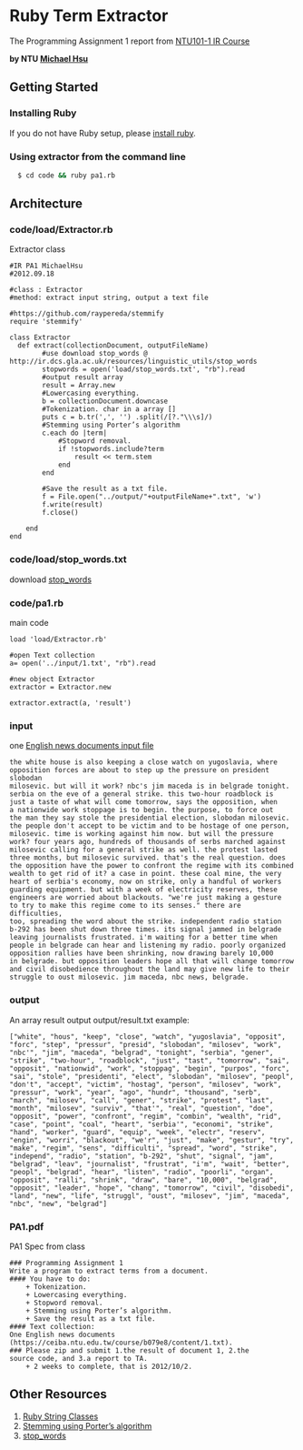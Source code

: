 # Ruby Term Extractor
The Programming Assignment 1 report from [NTU101-1 IR Course](http://goo.gl/azVrC "Course")

**by NTU [Michael Hsu](https://www.facebook.com/evenchange4 "facebook")**

## Getting Started
### Installing Ruby
If you do not have Ruby setup, please [install ruby](http://www.ruby-lang.org/zh_TW/downloads/ "ruby").

### Using extractor from the command line
``` bash
  $ cd code && ruby pa1.rb
```

## Architecture
### code/load/Extractor.rb
Extractor class
```
#IR PA1 MichaelHsu
#2012.09.18

#class : Extractor
#method: extract input string, output a text file

#https://github.com/raypereda/stemmify
require 'stemmify'

class Extractor
  def extract(collectionDocument, outputFileName)
		#use download stop_words @ http://ir.dcs.gla.ac.uk/resources/linguistic_utils/stop_words
		stopwords = open('load/stop_words.txt', "rb").read
		#output result array
		result = Array.new
		#Lowercasing everything.
		b = collectionDocument.downcase
		#Tokenization. char in a array []
		puts c = b.tr(',', '') .split(/[?."\\\s]/)
		#Stemming using Porter’s algorithm
		c.each do |term|
			#Stopword removal.
			if !stopwords.include?term
				result << term.stem
			end
		end

		#Save the result as a txt file.
		f = File.open("../output/"+outputFileName+".txt", 'w')
		f.write(result)
		f.close()

	end
end
```

### code/load/stop_words.txt
download [stop_words](http://ir.dcs.gla.ac.uk/resources/linguistic_utils/stop_words "download stop_words")

### code/pa1.rb
main code	
```
load 'load/Extractor.rb'

#open Text collection
a= open('../input/1.txt', "rb").read

#new object Extractor
extractor = Extractor.new  

extractor.extract(a, 'result')
```
### input
one [English news documents input file](https://ceiba.ntu.edu.tw/course/b079e8/content/1.txt "download")
```
the white house is also keeping a close watch on yugoslavia, where 
opposition forces are about to step up the pressure on president slobodan 
milosevic. but will it work? nbc's jim maceda is in belgrade tonight. 
serbia on the eve of a general strike. this two-hour roadblock is 
just a taste of what will come tomorrow, says the opposition, when 
a nationwide work stoppage is to begin. the purpose, to force out 
the man they say stole the presidential election, slobodan milosevic. 
the people don't accept to be victim and to be hostage of one person, 
milosevic. time is working against him now. but will the pressure 
work? four years ago, hundreds of thousands of serbs marched against 
milosevic calling for a general strike as well. the protest lasted 
three months, but milosevic survived. that's the real question. does 
the opposition have the power to confront the regime with its combined 
wealth to get rid of it? a case in point. these coal mine, the very 
heart of serbia's economy, now on strike, only a handful of workers 
guarding equipment. but with a week of electricity reserves, these 
engineers are worried about blackouts. "we're just making a gesture 
to try to make this regime come to its senses." there are difficulties, 
too, spreading the word about the strike. independent radio station 
b-292 has been shut down three times. its signal jammed in belgrade 
leaving journalists frustrated. i'm waiting for a better time when 
people in belgrade can hear and listening my radio. poorly organized 
opposition rallies have been shrinking, now drawing barely 10,000 
in belgrade. but opposition leaders hope all that will change tomorrow 
and civil disobedience throughout the land may give new life to their 
struggle to oust milosevic. jim maceda, nbc news, belgrade.
```
### output
An array result output output/result.txt 
example:
```
["white", "hous", "keep", "close", "watch", "yugoslavia", "opposit", "forc", "step", "pressur", "presid", "slobodan", "milosev", "work", "nbc'", "jim", "maceda", "belgrad", "tonight", "serbia", "gener", "strike", "two-hour", "roadblock", "just", "tast", "tomorrow", "sai", "opposit", "nationwid", "work", "stoppag", "begin", "purpos", "forc", "sai", "stole", "presidenti", "elect", "slobodan", "milosev", "peopl", "don't", "accept", "victim", "hostag", "person", "milosev", "work", "pressur", "work", "year", "ago", "hundr", "thousand", "serb", "march", "milosev", "call", "gener", "strike", "protest", "last", "month", "milosev", "surviv", "that'", "real", "question", "doe", "opposit", "power", "confront", "regim", "combin", "wealth", "rid", "case", "point", "coal", "heart", "serbia'", "economi", "strike", "hand", "worker", "guard", "equip", "week", "electr", "reserv", "engin", "worri", "blackout", "we'r", "just", "make", "gestur", "try", "make", "regim", "sens", "difficulti", "spread", "word", "strike", "independ", "radio", "station", "b-292", "shut", "signal", "jam", "belgrad", "leav", "journalist", "frustrat", "i'm", "wait", "better", "peopl", "belgrad", "hear", "listen", "radio", "poorli", "organ", "opposit", "ralli", "shrink", "draw", "bare", "10,000", "belgrad", "opposit", "leader", "hope", "chang", "tomorrow", "civil", "disobedi", "land", "new", "life", "struggl", "oust", "milosev", "jim", "maceda", "nbc", "new", "belgrad"]
```
### PA1.pdf
PA1 Spec from class
```
### Programming Assignment 1
Write a program to extract terms from a document.
#### You have to do:
	+ Tokenization.
	+ Lowercasing everything.
	+ Stopword removal.
	+ Stemming using Porter’s algorithm.
	+ Save the result as a txt file.
#### Text collection:
One English news documents
(https://ceiba.ntu.edu.tw/course/b079e8/content/1.txt).
### Please zip and submit 1.the result of document 1, 2.the
source code, and 3.a report to TA.
	+ 2 weeks to complete, that is 2012/10/2.
```

## Other Resources
1.  [Ruby String Classes](http://www.ruby-doc.org/core-1.9.2/String.html)
2.  [Stemming using Porter’s algorithm](https://github.com/raypereda/stemmify)
3.  [stop_words](http://ir.dcs.gla.ac.uk/resources/linguistic_utils/stop_words "download stop_words")